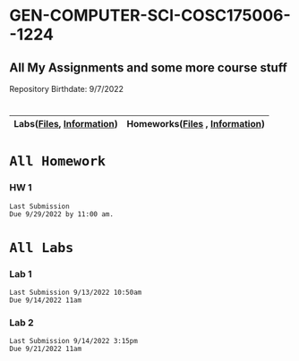 # GEN-COMPUTER-SCI-COSC175006--1224
## All My Assignments and some more course stuff
Repository Birthdate: 9/7/2022


#
| Labs([Files](https://github.com/Bab-exe/GEN-COMPUTER-SCI-COSC175006--1224/tree/Assignments/Labs), [Information](https://github.com/Bab-exe/GEN-COMPUTER-SCI-COSC175006--1224#labs)) | Homeworks([Files](https://github.com/Bab-exe/GEN-COMPUTER-SCI-COSC175006--1224/tree/Assignments/Homeworks) , [Information](link)) 
| - | - |




# **`All Homework`**
### HW 1
    Last Submission
    Due 9/29/2022 by 11:00 am.




# **`All Labs`**
### Lab 1
    Last Submission 9/13/2022 10:50am
    Due 9/14/2022 11am
 ### Lab 2
    Last Submission 9/14/2022 3:15pm
    Due 9/21/2022 11am



